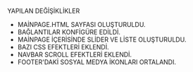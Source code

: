 YAPILAN DEĞİŞİKLİKLER

- MAİNPAGE.HTML SAYFASI OLUŞTURULDU.
- BAĞLANTILAR KONFİGÜRE EDİLDİ.
- MAİNPAGE İÇERİSİNDE SLİDER VE LİSTE OLUŞTURULDU.
- BAZI CSS EFEKTLERİ EKLENDİ.
- NAVBAR SCROLL EFEKTLERİ EKLENDİ.
- FOOTER'DAKİ SOSYAL MEDYA İKONLARI ORTALANDI.
